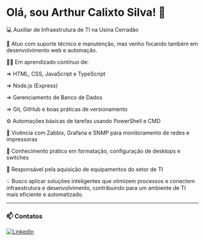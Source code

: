 # Olá, sou Arthur Calixto Silva! 👋

💻 Auxiliar de Infraestrutura de TI na Usina Cerradão

🎯 Atuo com suporte técnico e manutenção, mas venho focando também em desenvolvimento web e automação.

👨‍💻 Em aprendizado contínuo de:

  => HTML, CSS, JavaScript e TypeScript

  => Node.js (Express)

  => Gerenciamento de Banco de Dados

  => Git, GitHub e boas práticas de versionamento

⚙️ Automações básicas de tarefas usando PowerShell e CMD

📡 Vivência com Zabbix, Grafana e SNMP para monitoramento de redes e impressoras

🔧 Conhecimento prático em formatação, configuração de desktops e switches

🛒 Responsável pela aquisição de equipamentos do setor de TI

💡 Busco aplicar soluções inteligentes que otimizem processos e conectem infraestrutura e desenvolvimento, contribuindo para um ambiente de TI mais eficiente e automatizado.


---

### 📫 **Contatos**


[![LinkedIn](https://img.shields.io/badge/LinkedIn-0A66C2?style=for-the-badge&logo=linkedin&logoColor=white)](https://www.linkedin.com/in/arthur-calixto-421937302/)

